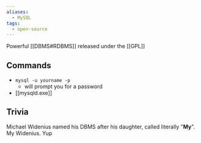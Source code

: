 ```yaml
---
aliases:
  - MySQL
tags:
  - open-source
---
```

Powerful [[DBMS#RDBMS]] released under the [[GPL]]

## Commands

- `mysql -u yourname -p`
	- will prompt you for a password
- [[mysqld.exe]]

## Trivia

Michael Widenius named his DBMS after his daughter, called literally "**My**".
My Widenius. Yup